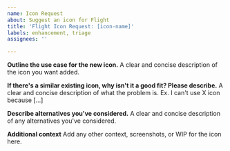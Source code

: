 ```yaml
---
name: Icon Request
about: Suggest an icon for Flight
title: 'Flight Icon Request: [icon-name]'
labels: enhancement, triage
assignees: ''

---
```


**Outline the use case for the new icon.**
A clear and concise description of the icon you want added.

**If there's a similar existing icon, why isn't it a good fit? Please describe.**
A clear and concise description of what the problem is. Ex. I can't use X icon because [...]

**Describe alternatives you've considered.**
A clear and concise description of any alternatives you've considered.

**Additional context**
Add any other context, screenshots, or WIP for the icon here.
